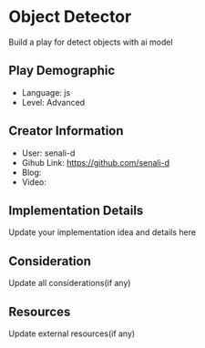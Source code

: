 # Object Detector

Build a play for detect objects with ai model

## Play Demographic

- Language: js
- Level: Advanced

## Creator Information

- User: senali-d
- Gihub Link: https://github.com/senali-d
- Blog: 
- Video: 

## Implementation Details

Update your implementation idea and details here

## Consideration

Update all considerations(if any)

## Resources

Update external resources(if any)
